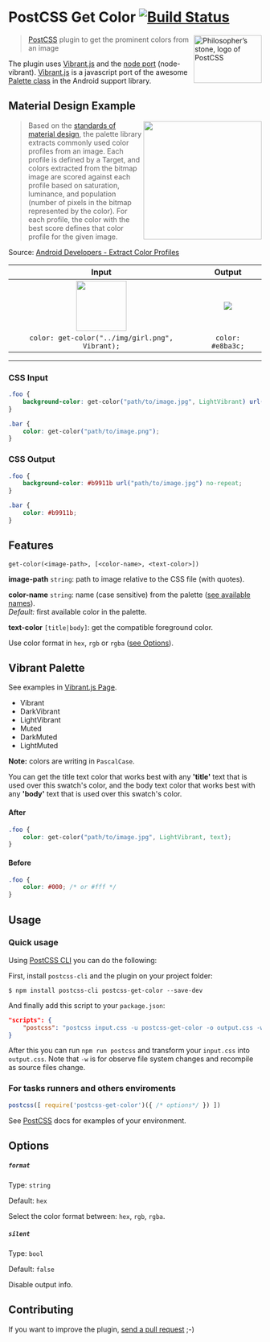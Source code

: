 # PostCSS Get Color [![Build Status][ci-img]][ci]

<img align="right" width="135" height="95" src="http://postcss.github.io/postcss/logo-leftp.png" title="Philosopher’s stone, logo of PostCSS">

> [PostCSS] plugin to get the prominent colors from an image

The plugin uses [Vibrant.js] and the [node port](https://github.com/akfish/node-vibrant) (node-vibrant). [Vibrant.js] is a javascript port of the awesome [Palette class](https://developer.android.com/reference/android/support/v7/graphics/Palette.html) in the Android support library.

[Vibrant.js]: https://github.com/jariz/vibrant.js/
[PostCSS]: https://github.com/postcss/postcss
[ci-img]:  https://travis-ci.org/ismamz/postcss-get-color.svg
[ci]:      https://travis-ci.org/ismamz/postcss-get-color

## Material Design Example

<img src="https://media.giphy.com/media/l1J9BYEg4zGTty9wY/giphy.gif" width="235" align="right"/>


> Based on the [standards of material design](https://material.io/guidelines/style/color.html), the palette library extracts commonly used color profiles from an image. Each profile is defined by a Target, and colors extracted from the bitmap image are scored against each profile based on saturation, luminance, and population (number of pixels in the bitmap represented by the color). For each profile, the color with the best score defines that color profile for the given image.

Source: [Android Developers - Extract Color Profiles](https://developer.android.com/training/material/palette-colors.html#extract-color-profiles)

| Input         | Output        |
|:-------------:|:-------------:|
| <img src="https://github.com/ismamz/postcss-get-color/raw/master/test/img/girl.png" width="100" height="100"/> | <img src="https://placehold.it/100/e8ba3c/fff?text=e8ba3c"/> |
| `color: get-color("../img/girl.png", Vibrant);` | `color: #e8ba3c;` |


---


### CSS Input

```css
.foo {
    background-color: get-color("path/to/image.jpg", LightVibrant) url("path/to/image.jpg") no-repeat;
}

.bar {
    color: get-color("path/to/image.png");
}
```

### CSS Output

```css
.foo {
    background-color: #b9911b url("path/to/image.jpg") no-repeat;
}

.bar {
    color: #b9911b;
}
```

## Features

```
get-color(<image-path>, [<color-name>, <text-color>])
```

**image-path** `string`: path to image relative to the CSS file (with quotes).

**color-name** `string`: name (case sensitive) from the palette ([see available names](#vibrant-palette)). <br> _Default:_ first available color in the palette.

**text-color** `[title|body]`: get the compatible foreground color.


Use color format in `hex`, `rgb` or `rgba` ([see Options](#options)).


## Vibrant Palette

See examples in [Vibrant.js Page](http://jariz.github.io/vibrant.js/).

- Vibrant
- DarkVibrant
- LightVibrant
- Muted
- DarkMuted
- LightMuted

**Note:** colors are writing in `PascalCase`.

You can get the title text color that works best with any **'title'** text that is used over this swatch's color, and the body text color that works best with any **'body'** text that is used over this swatch's color.

#### After

```css
.foo {
    color: get-color("path/to/image.jpg", LightVibrant, text);
}
```

#### Before

```css
.foo {
    color: #000; /* or #fff */
}
```

## Usage

### Quick usage

Using [PostCSS CLI](https://github.com/postcss/postcss-cli) you can do the following:

First, install `postcss-cli` and the plugin on your project folder:

```
$ npm install postcss-cli postcss-get-color --save-dev
```

And finally add this script to your `package.json`:

```json
"scripts": {
    "postcss": "postcss input.css -u postcss-get-color -o output.css -w"
}
```

After this you can run `npm run postcss` and transform your `input.css` into `output.css`. Note that `-w` is for observe file system changes and recompile as source files change.

### For tasks runners and others enviroments

```js
postcss([ require('postcss-get-color')({ /* options*/ }) ])
```

See [PostCSS] docs for examples of your environment.

## Options

##### `format`

Type: `string`

Default: `hex`

Select the color format between: `hex`, `rgb`, `rgba`.

##### `silent`

Type: `bool`

Default: `false`

Disable output info.

## Contributing

If you want to improve the plugin, [send a pull request](https://github.com/ismamz/postcss-get-color/pull/new/master) ;-)
